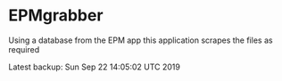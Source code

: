 # EPMgrabber
Using a database from the EPM app this application scrapes the files as required


Latest backup: Sun Sep 22 14:05:02 UTC 2019
